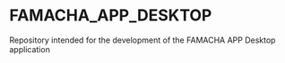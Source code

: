 # FAMACHA_APP_DESKTOP
Repository intended for the development of the FAMACHA APP Desktop application

